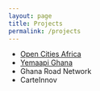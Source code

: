 ```yaml
---
layout: page
title: Projects
permalink: /projects
---
```

* [Open Cities Africa](https://opendri.org/project/open-cities-africa/)
* [Yemaapi Ghana](https://forum.mapillary.com/t/mapping-pois-in-ghana-yemaapi-ghana/1532)
* Ghana Road Network
* CarteInnov